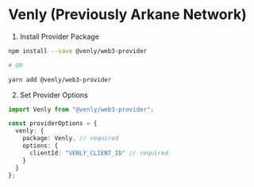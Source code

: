 # Venly (Previously Arkane Network)

1. Install Provider Package

```bash
npm install --save @venly/web3-provider

# OR

yarn add @venly/web3-provider
```

2. Set Provider Options

```typescript
import Venly from "@venly/web3-provider";

const providerOptions = {
  venly: {
    package: Venly, // required
    options: {
      clientId: "VENLY_CLIENT_ID" // required
    }
  }
};
```
